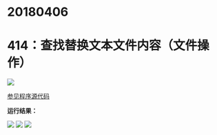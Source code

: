 # 20180406

# 414：查找替换文本文件内容（文件操作）

<img src="http://image.renkaigis.com/keepcoding/2018040601.png">

<a href="https://github.com/renkaigis/KeepCoding/tree/master/2018/04/06" target="_blank">参见程序源代码</a>

**运行结果：**

<img src="http://image.renkaigis.com/keepcoding/2018040602.png">

<img src="http://image.renkaigis.com/keepcoding/2018040603.png">

<img src="http://image.renkaigis.com/keepcoding/2018040604.png">